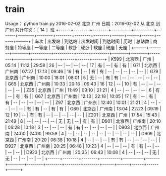 # train
Usage： python train.py 2016-02-02 北京 广州
日期：2016-02-02    从 北京 到 广州    共计车次：［ 14 ］班
+------+--------+--------+----------+----------+-------+--------+--------+--------+--------+--------+------+------+------+------+------+
| 车次 | 出发站 | 到达站 | 出发时间 | 到达时间 |  历时 | 总站数 | 商务座 | 特等座 | 一等座 | 二等座 | 软卧 | 硬卧 | 软座 | 硬座 | 无座 |
+------+--------+--------+----------+----------+-------+--------+--------+--------+--------+--------+------+------+------+------+------+
| K599 | 北京西 | 广州   |  05:14   |  11:12   | 29:58 |   26   |   --   |   --   |   --   |   --   |  17  |  有  |  --  |  有  |  有  |
| G71  | 北京西 | 广州南 |  07:27   |  17:13   | 09:46 |   16   |   有   |   --   |   有   |   有   |  --  |  --  |  --  |  --  |  --  |
| G79  | 北京西 | 广州南 |  10:00   |  18:01   | 08:01 |   5    |   无   |   --   |   有   |   有   |  --  |  --  |  --  |  --  |  --  |
| G65  | 北京西 | 广州南 |  10:33   |  20:16   | 09:43 |   16   |   12   |   --   |   10   |   有   |  --  |  --  |  --  |  --  |  --  |
| Z35  | 北京西 | 广州   |  11:49   |  09:10   | 21:21 |   4    |   --   |   --   |   --   |   --   |  6   |  有  |  --  |  有  |  有  |
| G67  | 北京西 | 广州南 |  12:13   |  22:18   | 10:05 |   17   |   有   |   --   |   有   |   有   |  --  |  --  |  --  |  --  |  --  |
| Z97  | 北京西 | 广州东 |  12:40   |  10:01   | 21:21 |   4    |   --   |   --   |   --   |   --   |  有  |  有  |  --  |  有  |  有  |
| G69  | 北京西 | 广州南 |  13:04   |  22:23   | 09:19 |   12   |   19   |   --   |   有   |   有   |  --  |  --  |  --  |  --  |  --  |
| Z201 | 北京西 | 广州   |  17:54   |  15:43   | 21:49 |   8    |   --   |   --   |   --   |   --   |  无  |  无  |  --  |  有  |  有  |
| D901 | 北京西 | 广州南 |  20:10   |  06:28   | 10:18 |   3    |   --   |   --   |   --   |   有   |  有  |  --  |  --  |  --  |  --  |
| D903 | 北京西 | 广州南 |  24:00   |  24:00   | 99:59 |   4    |   --   |   --   |   --   |   --   |  --  |  --  |  --  |  --  |  --  |
| D909 | 北京西 | 广州南 |  20:20   |  06:38   | 10:18 |   4    |   --   |   --   |   --   |   有   |  有  |  --  |  --  |  --  |  --  |
| D927 | 北京西 | 广州南 |  20:25   |  06:48   | 10:23 |   4    |   --   |   --   |   --   |   有   |  有  |  --  |  --  |  --  |  --  |
| D923 | 北京西 | 广州南 |  20:35   |  06:43   | 10:08 |   4    |   --   |   --   |   --   |   无   |  无  |  --  |  --  |  --  |  --  |
+------+--------+--------+----------+----------+-------+--------+--------+--------+--------+--------+------+------+------+------+------+
